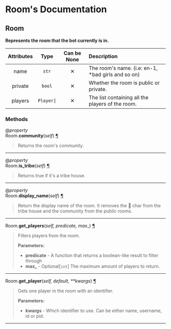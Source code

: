 # Room's Documentation

## Room
**Represents the room that the bot currently is in.**

| Attributes | Type | Can be None | Description |
| :-: | :-: | :-: | :-- |
| name | `str` | ✕ |  The room's name. (i.e: en-1, *bad girls and so on) |
| private | `bool` | ✕ |  Whether the room is public or private. |
| players | `Player]` | ✕ |  The list containing all the players of the room. |


### Methods
@*property*<br>
Room.**community**(_self_) <a id="Room.community" href="#Room.community">¶</a>
>
>Returns the room's community.
---

@*property*<br>
Room.**is\_tribe**(_self_) <a id="Room.is_tribe" href="#Room.is_tribe">¶</a>
>
>Returns true if it's a tribe house.
---

@*property*<br>
Room.**display\_name**(_self_) <a id="Room.display_name" href="#Room.display_name">¶</a>
>
>Return the display name of the room.
>It removes the  char from the tribe house and the community from the public rooms.
---

Room.**get\_players**(_self, predicate, max__) <a id="Room.get_players" href="#Room.get_players">¶</a>
>
>Filters players from the room.
>
>__Parameters:__
> * **predicate** - A function that returns a boolean-like result to filter through
> * **max_** - Optional[`int`] The maximum amount of players to return.

---

Room.**get\_player**(_self, default, \*\*kwargs_) <a id="Room.get_player" href="#Room.get_player">¶</a>
>
>Gets one player in the room with an identifier.
>
>__Parameters:__
> * **kwargs** - Which identifier to use. Can be either name, username, id or pid.

---

